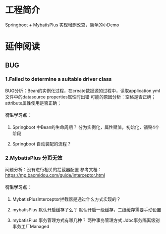 # 工程简介
Springboot +  MybatisPlus 
实现增删改查，简单的小Demo
# 延伸阅读
## BUG
### 1.Failed to determine a suitable driver class
BUG分析：Bean的实例化过程，在create数据源的过程中，读取application.yml
文件中的datasource properties属性时出错
可能的原因分析：空格是否正确；attribute属性使用是否正确；
#### 衍生学习点：
1. Springboot 中Bean的生命周期？
   分为实例化，属性赋值，初始化，销毁4个阶段
   
2. Springboot 自动装配的流程？
   

### 2.MybatisPlus 分页无效
问题分析：没有进行相关的拦截器配置
参考文档：https://mp.baomidou.com/guide/interceptor.html
#### 衍生学习点：
1. MybatisPlusInterceptor拦截器是通过什么方式实现的？
   
2. mybatisPlus 默认开启缓存了么？
   默认开启一级缓存，二级缓存需要手动设置
   
3. mybatisPlus 事务管理方式有哪几种？
   两种事务管理方式
   Jdbc事务隔离级别
   事务工厂Managed
   



